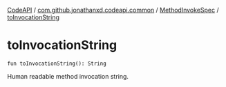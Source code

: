 [CodeAPI](../../index.md) / [com.github.jonathanxd.codeapi.common](../index.md) / [MethodInvokeSpec](index.md) / [toInvocationString](.)

# toInvocationString

`fun toInvocationString(): String`

Human readable method invocation string.

